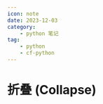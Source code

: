 ```yaml
---
icon: note
date: 2023-12-03
category:
    - python 笔记
tag:
    - python
    - cf-python
---
```


# 折叠 (Collapse)

<decl incomp=1 />
